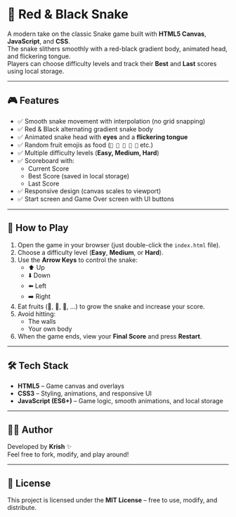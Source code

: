 # 🐍 Red & Black Snake

A modern take on the classic Snake game built with **HTML5 Canvas**, **JavaScript**, and **CSS**.  
The snake slithers smoothly with a red-black gradient body, animated head, and flickering tongue.  
Players can choose difficulty levels and track their **Best** and **Last** scores using local storage.

---

## 🎮 Features

- ✅ Smooth snake movement with interpolation (no grid snapping)
- ✅ Red & Black alternating gradient snake body
- ✅ Animated snake head with **eyes** and a **flickering tongue**
- ✅ Random fruit emojis as food (`🍎 🍌 🍇 🍒 🍍` etc.)
- ✅ Multiple difficulty levels (**Easy, Medium, Hard**)
- ✅ Scoreboard with:
  - Current Score
  - Best Score (saved in local storage)
  - Last Score
- ✅ Responsive design (canvas scales to viewport)
- ✅ Start screen and Game Over screen with UI buttons

---

## 🚀 How to Play

1. Open the game in your browser (just double-click the `index.html` file).
2. Choose a difficulty level (**Easy**, **Medium**, or **Hard**).
3. Use the **Arrow Keys** to control the snake:
   - ⬆️ Up
   - ⬇️ Down
   - ⬅️ Left
   - ➡️ Right
4. Eat fruits (🍎, 🍌, 🍇, …) to grow the snake and increase your score.
5. Avoid hitting:
   - The walls
   - Your own body
6. When the game ends, view your **Final Score** and press **Restart**.

---

## 🛠️ Tech Stack

- **HTML5** – Game canvas and overlays
- **CSS3** – Styling, animations, and responsive UI
- **JavaScript (ES6+)** – Game logic, smooth animations, and local storage

---
## 👨‍💻 Author

Developed by **Krish** ✨  
Feel free to fork, modify, and play around!

---

## 📜 License

This project is licensed under the **MIT License** – free to use, modify, and distribute.